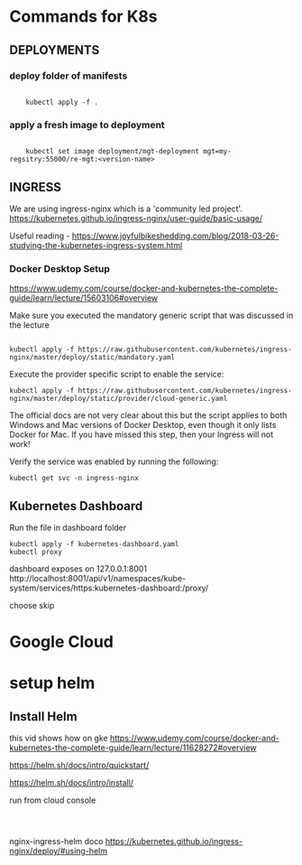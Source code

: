 # Commands for K8s

## DEPLOYMENTS

### deploy folder of manifests

```text

    kubectl apply -f .

```

### apply a fresh image to deployment

```text

    kubectl set image deployment/mgt-deployment mgt=my-regsitry:55000/re-mgt:<version-name>

```



## INGRESS


We are using ingress-nginx which is a 'community led project'.
https://kubernetes.github.io/ingress-nginx/user-guide/basic-usage/

Useful reading -
https://www.joyfulbikeshedding.com/blog/2018-03-26-studying-the-kubernetes-ingress-system.html

### Docker Desktop Setup
https://www.udemy.com/course/docker-and-kubernetes-the-complete-guide/learn/lecture/15603106#overview

Make sure you executed the mandatory generic script that was discussed in the lecture

```Text

kubectl apply -f https://raw.githubusercontent.com/kubernetes/ingress-nginx/master/deploy/static/mandatory.yaml

```

Execute the provider specific script to enable the service:

```Text
kubectl apply -f https://raw.githubusercontent.com/kubernetes/ingress-nginx/master/deploy/static/provider/cloud-generic.yaml

```

The official docs are not very clear about this but the script applies to both Windows and Mac versions of Docker Desktop, even though it only lists Docker for Mac. If you have missed this step, then your Ingress will not work!

Verify the service was enabled by running the following:

```Text
kubectl get svc -n ingress-nginx
```

## Kubernetes Dashboard

Run the file in dashboard folder

```text
kubectl apply -f kubernetes-dashboard.yaml
kubectl proxy
```
dashboard exposes on 127.0.0.1:8001
http://localhost:8001/api/v1/namespaces/kube-system/services/https:kubernetes-dashboard:/proxy/

choose skip

# Google Cloud

## 

# setup helm

## Install Helm

this vid shows how on gke
https://www.udemy.com/course/docker-and-kubernetes-the-complete-guide/learn/lecture/11628272#overview

https://helm.sh/docs/intro/quickstart/

https://helm.sh/docs/intro/install/



run from cloud console

```text



```

nginx-ingress-helm doco
https://kubernetes.github.io/ingress-nginx/deploy/#using-helm

